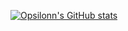 [![Opsilonn's GitHub stats](https://github-readme-stats.vercel.app/api?username=opsilonn&count_private=true&show_icons=true&theme=prussian)](https://github.com/anuraghazra/github-readme-stats)
